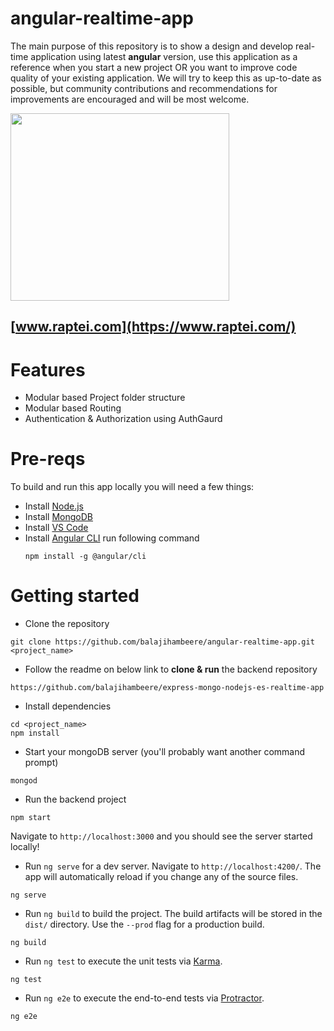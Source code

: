 # angular-realtime-app
The main purpose of this repository is to show a design and develop real-time application using latest **angular** version, use this application as a reference when you start a new project OR you want to improve code quality of your existing application. We will try to keep this as up-to-date as possible, but community contributions and recommendations for improvements are encouraged and will be most welcome.


<img src="https://yt3.ggpht.com/a/AGF-l793nM79HE9zfuL0DKN5Gb-MsCM_v3nDt2S1kQ=s900-c-k-c0xffffffff-no-rj-mo" width="350" height="300">

## [www.raptei.com](https://www.raptei.com/)

# Features
- Modular based Project folder structure
- Modular based Routing
- Authentication & Authorization using AuthGaurd

# Pre-reqs
To build and run this app locally you will need a few things:
- Install [Node.js](https://nodejs.org/en/)
- Install [MongoDB](https://docs.mongodb.com/manual/installation/)
- Install [VS Code](https://code.visualstudio.com/)
- Install [Angular CLI](https://angular.io/guide/setup-local) run following command
  ```
  npm install -g @angular/cli
  ```

# Getting started
- Clone the repository
 
```
git clone https://github.com/balajihambeere/angular-realtime-app.git <project_name>

```
- Follow the readme on below link to **clone & run** the backend repository
 
```
https://github.com/balajihambeere/express-mongo-nodejs-es-realtime-app

```

- Install dependencies

```
cd <project_name>
npm install

```

- Start your mongoDB server (you'll probably want another command prompt)

```
mongod

```
- Run the backend project

```
npm start
```
 Navigate to `http://localhost:3000` and you should see the server started locally!


- Run `ng serve` for a dev server. Navigate to `http://localhost:4200/`. The app will automatically reload if you change any of the source files.

```
ng serve
```

- Run `ng build` to build the project. The build artifacts will be stored in the `dist/` directory. Use the `--prod` flag for a production build.

```
ng build
```

- Run `ng test` to execute the unit tests via [Karma](https://karma-runner.github.io).

```
ng test
```
- Run `ng e2e` to execute the end-to-end tests via [Protractor](http://www.protractortest.org/).

```
ng e2e
```
